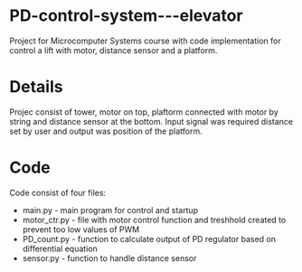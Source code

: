 # PD-control-system---elevator
Project for Microcomputer Systems course with code implementation for control a lift with motor, distance sensor and a platform.

# Details
Projec consist of tower, motor on top, plaftorm connected with motor by string and distance sensor at the bottom. Input signal was required distance set by user and output was position of the platform.

# Code
Code consist of four files:
- main.py - main program for control and startup
- motor_ctr.py - file with motor control function and treshhold created to prevent too low values of PWM
- PD_count.py - function to calculate output of PD regulator based on differential equation
- sensor.py - function to handle distance sensor
